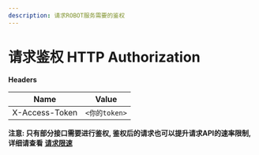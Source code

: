 ```yaml
---
description: 请求ROBOT服务需要的鉴权
---
```


# 请求鉴权  HTTP Authorization

**Headers**

| Name           | Value       |
| -------------- | ----------- |
| X-Access-Token | `<你的token>` |

**注意: 只有部分接口需要进行鉴权, 鉴权后的请求也可以提升请求API的速率限制, 详细请查看** [**请求限速**](qing-qiu-xian-su-http-rate-limit.md)
